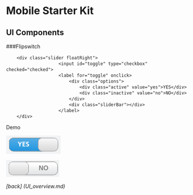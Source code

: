 Mobile Starter Kit
================================

UI Components
--------------------------------

###Flipswitch

		<div class="slider floatRight">
						<input id="toggle" type="checkbox" checked="checked">
						<label for="toggle" onclick>
							<div class="options">                       
								<div class="active" value="yes">YES</div>
								<div class="inactive" value="no">NO</div>
							</div>
							<div class="sliderBar"></div>
						</label>
		</div>
		
Demo
              
![alt text][FlipswitchYes]

[FlipswitchYes]: ../screenshots/FlipswitchYes.png "Demo"


![alt text][flipswitchNo]

[flipswitchNo]: ../screenshots/flipswitchNo.png "Demo"

*[back] (UI_overview.md)*  
